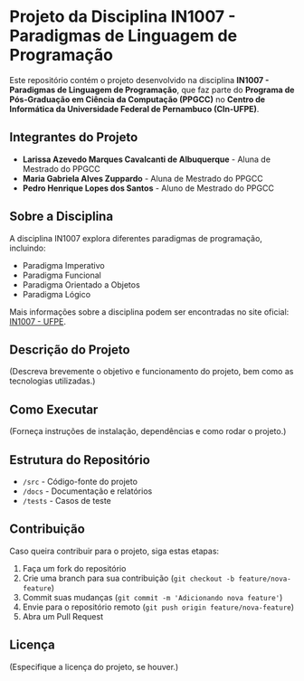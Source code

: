 # Projeto da Disciplina IN1007 - Paradigmas de Linguagem de Programação

Este repositório contém o projeto desenvolvido na disciplina **IN1007 - Paradigmas de Linguagem de Programação**, que faz parte do **Programa de Pós-Graduação em Ciência da Computação (PPGCC)** no **Centro de Informática da Universidade Federal de Pernambuco (CIn-UFPE)**.

## Integrantes do Projeto

- **Larissa Azevedo Marques Cavalcanti de Albuquerque** - Aluna de Mestrado do PPGCC
- **Maria Gabriela Alves Zuppardo** - Aluna de Mestrado do PPGCC
- **Pedro Henrique Lopes dos Santos** - Aluno de Mestrado do PPGCC

## Sobre a Disciplina
A disciplina IN1007 explora diferentes paradigmas de programação, incluindo:
- Paradigma Imperativo
- Paradigma Funcional
- Paradigma Orientado a Objetos
- Paradigma Lógico

Mais informações sobre a disciplina podem ser encontradas no site oficial: [IN1007 - UFPE](https://www.cin.ufpe.br/~in1007/).

## Descrição do Projeto
(Descreva brevemente o objetivo e funcionamento do projeto, bem como as tecnologias utilizadas.)

## Como Executar
(Forneça instruções de instalação, dependências e como rodar o projeto.)

## Estrutura do Repositório
- `/src` - Código-fonte do projeto
- `/docs` - Documentação e relatórios
- `/tests` - Casos de teste

## Contribuição
Caso queira contribuir para o projeto, siga estas etapas:
1. Faça um fork do repositório
2. Crie uma branch para sua contribuição (`git checkout -b feature/nova-feature`)
3. Commit suas mudanças (`git commit -m 'Adicionando nova feature'`)
4. Envie para o repositório remoto (`git push origin feature/nova-feature`)
5. Abra um Pull Request

## Licença
(Especifique a licença do projeto, se houver.)
